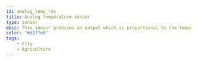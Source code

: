 ```yaml
---
id: analog_temp_res
title: Analog temperature sensor
type: sensor
desc: This sensor produces an output which is proportional to the temperature
color: "#d2ffe9"
tags:
    - City
    - Agriculture
---
```

